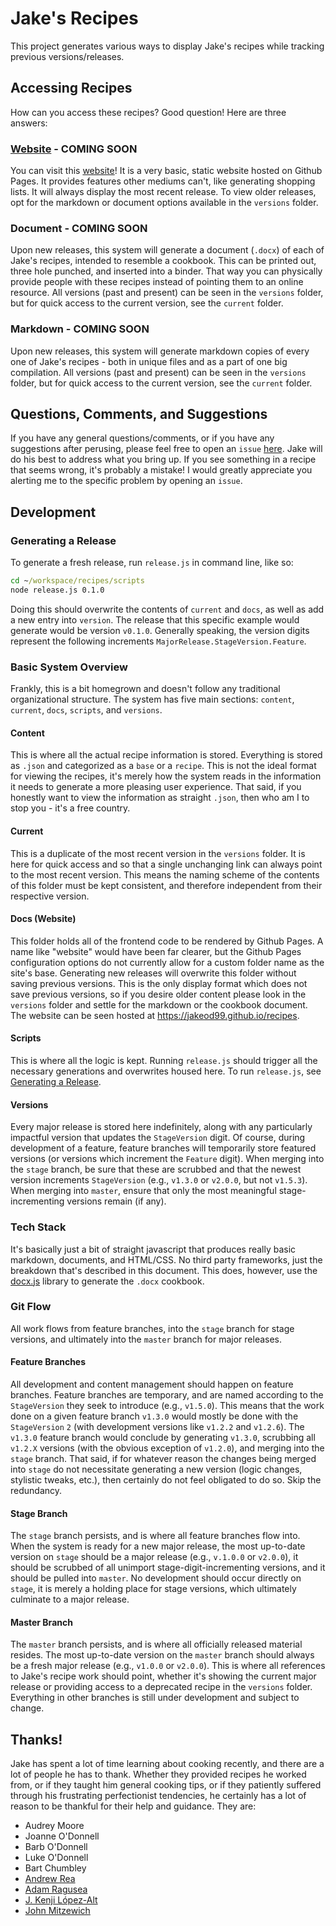 # Jake's Recipes
This project generates various ways to display Jake's recipes while tracking 
previous versions/releases.

## Accessing Recipes
How can you access these recipes? Good question! Here are three answers:

### [Website](https://jakeod99.github.io/recipes) - COMING SOON
You can visit this [website](https://jakeod99.github.io/recipes)! It is a very 
basic, static website hosted on Github Pages. It provides features other 
mediums can't, like generating shopping lists. It will always display the most 
recent release. To view older releases, opt for the markdown or document 
options available in the `versions` folder.

### Document - COMING SOON
Upon new releases, this system will generate a document (`.docx`) of each of 
Jake's recipes, intended to resemble a cookbook. This can be printed out, 
three hole punched, and inserted into a binder. That way you can physically 
provide people with these recipes instead of pointing them to an online 
resource. All versions (past and present) can be seen in the `versions` 
folder, but for quick access to the current version, see the `current` folder. 

### Markdown - COMING SOON
Upon new releases, this system will generate markdown copies of every one of 
Jake's recipes - both in unique files and as a part of one big compilation. 
All versions (past and present) can be seen in the `versions` folder, but for 
quick access to the current version, see the `current` folder. 

## Questions, Comments, and Suggestions
If you have any general questions/comments, or if you have any suggestions 
after perusing, please feel free to open an `issue` 
[here](https://github.com/jakeod99/recipes/issues). Jake will do his best to 
address what you bring up. If you see something in a recipe that seems wrong, 
it's probably a mistake! I would greatly appreciate you alerting me to the 
specific problem by opening an `issue`.

## Development

### <a name="gar"></a>Generating a Release
To generate a fresh release, run `release.js` in command line, like 
so: 
```cmd
cd ~/workspace/recipes/scripts
node release.js 0.1.0
```
Doing this should overwrite the contents of `current` and `docs`, as well 
as add a new entry into `version`. The release that this specific example 
would generate would be version `v0.1.0`. Generally speaking, the version 
digits represent the following increments `MajorRelease.StageVersion.Feature`. 

### Basic System Overview
Frankly, this is a bit homegrown and doesn't follow any traditional 
organizational structure. The system has five main sections: `content`, 
`current`, `docs`, `scripts`, and `versions`.

#### Content
This is where all the actual recipe information is stored. Everything is 
stored as `.json` and categorized as a `base` or a `recipe`. This is not the 
ideal format for viewing the recipes, it's merely how the system reads in the 
information it needs to generate a more pleasing user experience. That said, 
if you honestly want to view the information as straight `.json`, then who am 
I to stop you - it's a free country.

#### Current
This is a duplicate of the most recent version in the `versions` folder. It is 
here for quick access and so that a single unchanging link can always point to 
the most recent version. This means the naming scheme of the contents of this 
folder must be kept consistent, and therefore independent from their 
respective version.

#### Docs (Website)
This folder holds all of the frontend code to be rendered by Github Pages. 
A name like "website" would have been far clearer, but the Github Pages 
configuration options do not currently allow for a custom folder name as the 
site's base. Generating new releases will overwrite this folder without saving 
previous versions. This is the only display format which does not save 
previous versions, so if you desire older content please look in the 
`versions` folder and settle for the markdown or the cookbook document. The 
website can be seen hosted at https://jakeod99.github.io/recipes.

#### Scripts
This is where all the logic is kept. Running `release.js` should 
trigger all the necessary generations and overwrites housed here. To run 
`release.js`, see [Generating a Release](#gar).

#### Versions
Every major release is stored here indefinitely, along with any particularly 
impactful version that updates the `StageVersion` digit. Of course, during 
development of a feature, feature branches will temporarily store featured 
versions (or versions which increment the `Feature` digit). When merging into 
the `stage` branch, be sure that these are scrubbed and that the newest 
version increments `StageVersion` (e.g., `v1.3.0` or `v2.0.0`, but not 
`v1.5.3`). When merging into `master`, ensure that only the most meaningful 
stage-incrementing versions remain (if any).

### Tech Stack
It's basically just a bit of straight javascript that produces really basic 
markdown, documents, and HTML/CSS. No third party frameworks, just the 
breakdown that's described in this document. This does, however, use the 
[docx.js](https://docx.js.org/api/) library to generate the `.docx` cookbook. 

### Git Flow
All work flows from feature branches, into the `stage` branch for stage 
versions, and ultimately into the `master` branch for major releases.

#### Feature Branches
All development and content management should happen on feature branches. 
Feature branches are temporary, and are named according to the `StageVersion` 
they seek to introduce (e.g., `v1.5.0`). This means that the work done on a 
given feature branch `v1.3.0` would mostly be done with the `StageVersion` `2` 
(with development versions like `v1.2.2` and `v1.2.6`). The `v1.3.0` 
feature branch would conclude by generating `v1.3.0`, scrubbing all `v1.2.X` 
versions (with the obvious exception of `v1.2.0`), and merging into the 
`stage` branch. That said, if for whatever reason the changes being merged 
into `stage` do not necessitate generating a new version (logic changes, 
stylistic tweaks, etc.), then certainly do not feel obligated to do so. Skip 
the redundancy. 

#### Stage Branch
The `stage` branch persists, and is where all feature branches flow into. When 
the system is ready for a new major release, the most up-to-date version on 
`stage` should be a major release (e.g., `v.1.0.0` or `v2.0.0`), it should be 
scrubbed of all unimport stage-digit-incrementing versions, and it should be 
pulled into `master`. No development should occur directly on `stage`, it is 
merely a holding place for stage versions, which ultimately culminate to a 
major release. 

#### Master Branch
The `master` branch persists, and is where all officially released material 
resides. The most up-to-date version on the `master` branch should always be a 
fresh major release (e.g., `v1.0.0` or `v2.0.0`). This is where all references 
to Jake's recipe work should point, whether it's showing the current major 
release or providing access to a deprecated recipe in the `versions` folder. 
Everything in other branches is still under development and subject to change. 

## Thanks!
Jake has spent a lot of time learning about cooking recently, and there are a 
lot of people he has to thank. Whether they provided recipes he worked from, 
or if they taught him general cooking tips, or if they patiently suffered 
through his frustrating perfectionist tendencies, he certainly has a lot of 
reason to be thankful for their help and guidance. They are:

- Audrey Moore
- Joanne O'Donnell
- Barb O'Donnell
- Luke O'Donnell
- Bart Chumbley
- [Andrew Rea](https://www.youtube.com/user/bgfilms)
- [Adam Ragusea](https://www.youtube.com/user/aragusea)
- [J. Kenji López-Alt](https://www.youtube.com/c/JKenjiLopezAlt)
- [John Mitzewich](https://www.youtube.com/user/foodwishes)
